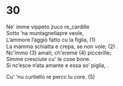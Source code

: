 # 30  
  
Ne' imme vippeto zuco re_cardille  
Sotto ’na muntagnellapre veole,  
L’ammore l’aggiò fatto cu la ﬁglia, (1)  
La mamma schiatta e crepa, se non vole; (2) .  
Nc'immo (3) amati; ch'ereme (4) piccerille;  
Simme cresciute cu' le cose bone.  
Si nc’esce n’ata amante e essa so’ piglia, .  
  
Cu’ 'nu curtiello re percc lu core. (5)  
  
  
